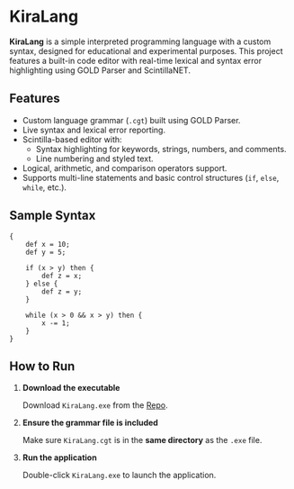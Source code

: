 # KiraLang

**KiraLang** is a simple interpreted programming language with a custom syntax, designed for educational and experimental purposes. This project features a built-in code editor with real-time lexical and syntax error highlighting using GOLD Parser and ScintillaNET.

## Features

- Custom language grammar (`.cgt`) built using GOLD Parser.
- Live syntax and lexical error reporting.
- Scintilla-based editor with:
  - Syntax highlighting for keywords, strings, numbers, and comments.
  - Line numbering and styled text.
- Logical, arithmetic, and comparison operators support.
- Supports multi-line statements and basic control structures (`if`, `else`, `while`, etc.).

## Sample Syntax

```kira
{
    def x = 10;
    def y = 5;

    if (x > y) then {
        def z = x;
    } else {
        def z = y;
    }

    while (x > 0 && x > y) then {
        x -= 1;
    }
}
```
## How to Run

1. **Download the executable**

   Download `KiraLang.exe` from the [Repo](https://github.com/A-Qassem/Kira).

2. **Ensure the grammar file is included**

   Make sure `KiraLang.cgt` is in the **same directory** as the `.exe` file.

3. **Run the application**

   Double-click `KiraLang.exe` to launch the application.

